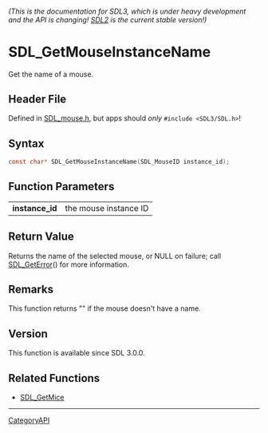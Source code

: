 ###### (This is the documentation for SDL3, which is under heavy development and the API is changing! [SDL2](https://wiki.libsdl.org/SDL2/) is the current stable version!)
# SDL_GetMouseInstanceName

Get the name of a mouse.

## Header File

Defined in [SDL_mouse.h](https://github.com/libsdl-org/SDL/blob/main/include/SDL3/SDL_mouse.h), but apps should _only_ `#include <SDL3/SDL.h>`!

## Syntax

```c
const char* SDL_GetMouseInstanceName(SDL_MouseID instance_id);

```

## Function Parameters

|                     |                       |
| ------------------- | --------------------- |
| **instance_id**     | the mouse instance ID |

## Return Value

Returns the name of the selected mouse, or NULL on failure; call
[SDL_GetError](SDL_GetError)() for more information.

## Remarks

This function returns "" if the mouse doesn't have a name.

## Version

This function is available since SDL 3.0.0.

## Related Functions

* [SDL_GetMice](SDL_GetMice)

----
[CategoryAPI](CategoryAPI)


